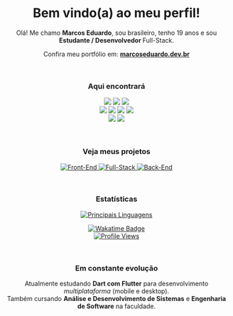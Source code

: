 <h1 align="center">Bem vindo(a) ao meu perfil!</h1>
<p align="center">Olá! Me chamo <strong>Marcos Eduardo</strong>, sou brasileiro, tenho 19 anos e sou <strong>Estudante / Desenvolvedor </strong> Full-Stack.</p>
<p align="center">
  Confira meu portfólio em: <a href="https://marcoseduardo.dev.br" target="_blank"><strong>marcoseduardo.dev.br</strong></a>
</p>

<br/>

<h3 align="center">Aqui encontrará</h3>
<p align="center">
    <a href="#"><img src="https://img.shields.io/badge/HTML5-%23E34F26?style=for-the-badge&logo=html5&logoColor=white"></a>
    <a href="#"><img src="https://img.shields.io/badge/CSS3-%231572B6?style=for-the-badge&logo=css3&logoColor=white"></a>
    <a href="#"><img src="https://img.shields.io/badge/JavaScript-%23F7DF1E?style=for-the-badge&logo=javascript&logoColor=black"></a>
    <br/>
    <a href="#"><img src="https://img.shields.io/badge/Node.js-%23339933?style=for-the-badge&logo=node.js&logoColor=white"></a>
    <a href="#"><img src="https://img.shields.io/badge/React-%2361DAFB?style=for-the-badge&logo=react&logoColor=black"></a>
    <a href="#"><img src="https://img.shields.io/badge/Sass-%23CC6699?style=for-the-badge&logo=sass&logoColor=white"></a>
    <a href="#"><img src="https://img.shields.io/badge/MongoDB-%2347A248?style=for-the-badge&logo=mongodb&logoColor=white"></a>
    <br/>
    <a href="#"><img src="https://img.shields.io/badge/Dart-%230175C2?style=for-the-badge&logo=dart&logoColor=white"></a>
    <a href="#"><img src="https://img.shields.io/badge/Flutter-%2302569B?style=for-the-badge&logo=flutter&logoColor=white"></a>
</p>

<br/>

<h3 align="center">Veja meus projetos</h3>
<p align="center">
    <a href="https://github.com/stars/dev-eduard/lists/front-end">
        <img src="https://img.shields.io/badge/Front--End-ffffff?style=for-the-badge&logoColor=white" alt="Front-End" />
    </a>
    <a href="https://github.com/stars/dev-eduard/lists/full-stack">
        <img src="https://img.shields.io/badge/Full--Stack-303030?style=for-the-badge&logoColor=white" alt="Full-Stack" />
    </a>
    <a href="https://github.com/stars/dev-eduard/lists/back-end">
        <img src="https://img.shields.io/badge/Back--End-101010?style=for-the-badge&logoColor=white" alt="Back-End" />
    </a>
    
</p>

<br/>

<h3 align="center">Estatísticas</h3>
<p align="center">
    <a href="#"><img src="https://github-readme-stats.vercel.app/api/top-langs/?username=dev-eduard&layout=compact&theme=tokyonight" alt="Principais Linguagens" /></a>
</p>

<p align="center">
  <a href="https://wakatime.com/@b70c4b6c-25e5-4446-9696-d5d479939752" target="_blank">
    <a href="#"><img src="https://wakatime.com/badge/user/b70c4b6c-25e5-4446-9696-d5d479939752.svg" alt="Wakatime Badge" /></a>
  </a>
  <br/>
  <a href="#"><img src="https://komarev.com/ghpvc/?username=eduardoc126&label=Profile+views&color=0e75b6&style=flat" alt="Profile Views" /></a>
</p>

<br/>

<h3 align="center">Em constante evolução</h3>
<p align="center">Atualmente estudando <strong>Dart com Flutter</strong> para desenvolvimento <em>multiplataforma</em> (mobile e desktop).<br/>
Também cursando <strong>Análise e Desenvolvimento de Sistemas</strong> e <strong>Engenharia de Software</strong> na faculdade.</p>
